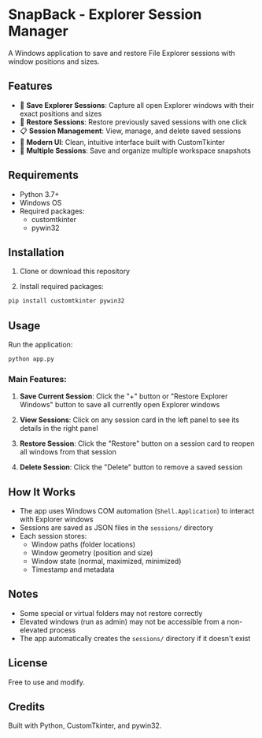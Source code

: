 # SnapBack - Explorer Session Manager

A Windows application to save and restore File Explorer sessions with window positions and sizes.

## Features

- 💾 **Save Explorer Sessions**: Capture all open Explorer windows with their exact positions and sizes
- 🔄 **Restore Sessions**: Restore previously saved sessions with one click
- 📋 **Session Management**: View, manage, and delete saved sessions
- 🎨 **Modern UI**: Clean, intuitive interface built with CustomTkinter
- 📁 **Multiple Sessions**: Save and organize multiple workspace snapshots

## Requirements

- Python 3.7+
- Windows OS
- Required packages:
  - customtkinter
  - pywin32

## Installation

1. Clone or download this repository

2. Install required packages:

```bash
pip install customtkinter pywin32
```

## Usage

Run the application:

```bash
python app.py
```

### Main Features:

1. **Save Current Session**: Click the "+" button or "Restore Explorer Windows" button to save all currently open Explorer windows

2. **View Sessions**: Click on any session card in the left panel to see its details in the right panel

3. **Restore Session**: Click the "Restore" button on a session card to reopen all windows from that session

4. **Delete Session**: Click the "Delete" button to remove a saved session

## How It Works

- The app uses Windows COM automation (`Shell.Application`) to interact with Explorer windows
- Sessions are saved as JSON files in the `sessions/` directory
- Each session stores:
  - Window paths (folder locations)
  - Window geometry (position and size)
  - Window state (normal, maximized, minimized)
  - Timestamp and metadata



## Notes

- Some special or virtual folders may not restore correctly
- Elevated windows (run as admin) may not be accessible from a non-elevated process
- The app automatically creates the `sessions/` directory if it doesn't exist

## License

Free to use and modify.

## Credits

Built with Python, CustomTkinter, and pywin32.
